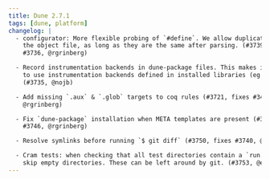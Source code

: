 ```yaml
---
title: Dune 2.7.1
tags: [dune, platform]
changelog: |
  - configurator: More flexible probing of `#define`. We allow duplicate values in
    the object file, as long as they are the same after parsing. (#3739, fixes
    #3736, @rgrinberg)

  - Record instrumentation backends in dune-package files. This makes it possible
    to use instrumentation backends defined in installed libraries (eg via OPAM).
    (#3735, @nojb)

  - Add missing `.aux` & `.glob` targets to coq rules (#3721, fixes #3437,
    @rgrinberg)

  - Fix `dune-package` installation when META templates are present (#3743, fixes
    #3746, @rgrinberg)

  - Resolve symlinks before running `$ git diff` (#3750, fixes #3740, @rgrinberg)

  - Cram tests: when checking that all test directories contain a `run.t` file,
    skip empty directories. These can be left around by git. (#3753, @emillon)
---
```

